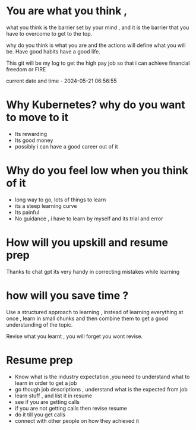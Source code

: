 # You are what you think , 
what you think is the barrier set by your mind , and it is the barrier that you have to overcome to get to the top.

why do you think is what you are and the actions will define what you will be. Have good habits have a good life.


This git will be my log to get the high pay job so that i can achieve financial freedom or FIRE

current date and time - 2024-05-21 06:56:55

# Why Kubernetes? why do you want to move to it
- Its rewarding
- Its good money
- possibly i can have a good career out of it

# Why do you feel low when you think of it

- long way to go, lots of things to learn
- its a steep learning curve
- Its painful
- No guidance , i have to learn by myself and its trial and error


# How will you upskill and resume prep

Thanks to chat gpt its very handy in correcting mistakes while learning

# how will you save time ?

Use a structured approach to learning , instead of learning everything at once , learn in small chunks and then combine them to get a good understanding of the topic.

Revise what you learnt , you will forget you wont revise.

# Resume prep
- Know what is the industry expectation ,you need to understand what to learn in order to get a job
- go though job descriptions , understand what is the expected from job
- learn stuff , and list it in resume
- see if you are getting calls
- if you are not getting calls then revise resume
- do it till you get calls
- connect with other people on how they achieved it